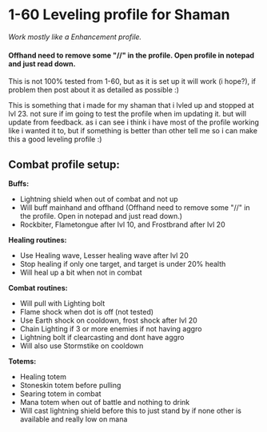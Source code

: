 # 1-60 Leveling profile for Shaman
_Work mostly like a Enhancement profile._

#### Offhand need to remove some "//" in the profile. Open profile in notepad and just read down.

This is not 100% tested from 1-60, but as it is set up it will work (i hope?), if problem then post about it as detailed as possible :)

This is something that i made for my shaman that i lvled up and stopped at lvl 23. not sure if im going to test the profile when im updating it. but will update from feedback.
as i can see i think i have most of the profile working like i wanted it to, but if something is better than other tell me so i can make this a good leveling profile :) 

## **Combat profile setup:**

**Buffs:**
- Lightning shield when out of combat and not up
- Will buff mainhand and offhand (Offhand need to remove some "//" in the profile. Open in notepad and just read down.)
- Rockbiter, Flametongue after lvl 10, and Frostbrand after lvl 20

**Healing routines:**
- Use Healing wave, Lesser healing wave after lvl 20
- Stop healing if only one target, and target is under 20% health
- Will heal up a bit when not in combat

**Combat routines:**
- Will pull with Lighting bolt
- Flame shock when dot is off (not tested)
- Use Earth shock on cooldown, frost shock after lvl 20
- Chain Lighting if 3 or more enemies if not having aggro
- Lightning bolt if clearcasting and dont have aggro
- Will also use Stormstike on cooldown

**Totems:**
- Healing totem
- Stoneskin totem before pulling
- Searing totem in combat
- Mana totem when out of battle and nothing to drink
- Will cast lightning shield before this to just stand by if none other is available and really low on mana
